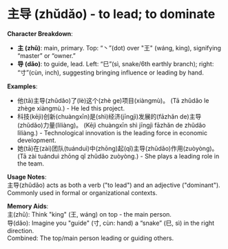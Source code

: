 # **主导 (zhǔdǎo) - to lead; to dominate**

**Character Breakdown**:  
- **主 (zhǔ)**: main, primary. Top: “丶”(dot) over "王" (wáng, king), signifying “master” or “owner.”  
- **导 (dǎo)**: to guide, lead. Left: “巳”(sì, snake/6th earthly branch); right: “寸”(cùn, inch), suggesting bringing influence or leading by hand.

**Examples**:  
- 他(tā)主导(zhǔdǎo)了(lè)这个(zhè ge)项目(xiàngmù)。 (Tā zhǔdǎo le zhège xiàngmù.) - He led this project.  
- 科技(kējì)创新(chuàngxīn)是(shì)经济(jīngjì)发展的(fāzhǎn de)主导(zhǔdǎo)力量(lìliàng)。 (Kējì chuàngxīn shì jīngjì fāzhǎn de zhǔdǎo lìliàng.) - Technological innovation is the leading force in economic development.  
- 她(tā)在(zài)团队(tuánduì)中(zhōng)起(qǐ)主导(zhǔdǎo)作用(zuòyòng)。 (Tā zài tuánduì zhōng qǐ zhǔdǎo zuòyòng.) - She plays a leading role in the team.

**Usage Notes**:  
主导(zhǔdǎo) acts as both a verb ("to lead") and an adjective ("dominant"). Commonly used in formal or organizational contexts.

**Memory Aids**:  
主(zhǔ): Think "king" (王, wáng) on top - the main person.  
导(dǎo): Imagine you "guide" (寸, cùn: hand) a “snake” (巳, sì) in the right direction.  
Combined: The top/main person leading or guiding others.